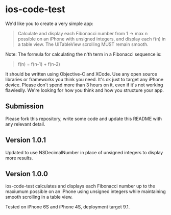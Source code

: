 # ios-code-test

We'd like you to create a very simple app:
> Calculate and display each Fibonacci number from 1 -> max n possible on an iPhone with unsigned integers, and display each f(n) in a table view.  The UITableView scrolling MUST remain smooth.

Note: The formula for calculating the n'th term in a Fibonacci sequence is:
>f(n) = f(n-1) + f(n-2)

It should be written using Objective-C and XCode. Use any open source libraries or frameworks you think you need. It's ok just to target any iPhone device.
Please don't spend more than 3 hours on it, even if it's not working flawleslly. We're looking for how you think and how you structure your app.

## Submission

Please fork this repository, write some code and update this README with any relevant detail.

## Version 1.0.1

Updated to use NSDecimalNumber in place of unsigned integers to display more results.

## Version 1.0.0

ios-code-test calculates and displays each Fibonacci number up to the maxiumum possible on an iPhone using unsigned integers while maintaining smooth scrolling in a table view.

Tested on iPhone 6S and iPhone 4S, deployment target 9.1.
